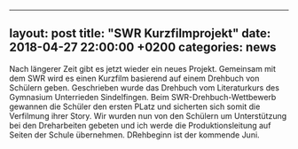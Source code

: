  ---
layout: post
title:  "SWR Kurzfilmprojekt"
date:   2018-04-27 22:00:00 +0200
categories: news
---
Nach längerer Zeit gibt es jetzt wieder ein neues Projekt. Gemeinsam mit dem SWR wird es einen Kurzfilm basierend auf einem Drehbuch von Schülern geben. Geschrieben wurde das Drehbuch vom Literaturkurs des Gymnasium Unterrieden Sindelfingen. Beim SWR-Drehbuch-Wettbewerb gewannen die Schüler den ersten PLatz und sicherten sich somit die Verfilmung ihrer Story. Wir wurden nun von den Schülern um Unterstützung bei den Dreharbeiten gebeten und ich werde die Produktionsleitung auf Seiten der Schule übernehmen. DRehbeginn ist der kommende Juni.



